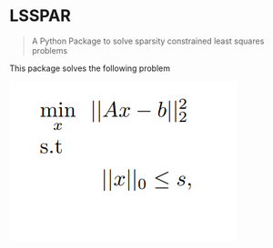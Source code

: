 # LSSPAR
>A Python Package to solve sparsity constrained least squares problems

This package solves the following problem

[![g](https://github.com/Fatih-S-AKTAS/LSSPAR/blob/master/files/lssparquestion.png)]()
